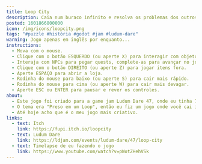 ```yaml
---
title: Loop City
description: Caia num buraco infinito e resolva os problemas dos outros.
posted: 1601866800000
icon: /img/icons/loopcity.png
tags: "#puzzle #história #godot #jam #ludum-dare"
warning: Jogo apenas em inglês por enquanto...
instructions:
  - Mova com o mouse.
  - Clique com o botão ESQUERDO (ou aperte X) para interagir com objetos.
  - Interaja com NPCs para pegar quests, complete-as para avançar no jogo.
  - Clique com o botão DIREITO (ou aperte Z) para jogar itens fora.
  - Aperte ESPAÇO para abrir a loja.
  - Rodinha do mouse para baixo (ou aperte S) para cair mais rápido.
  - Rodinha do mouse para cima (ou aperte W) para cair mais devagar.
  - Aperte ESC ou ENTER para pausar e rever os controles.
about:
  - Este jogo foi criado para a game jam Ludum Dare 47, onde eu tinha 72 horas para fazer um jogo.
  - O tema era "Preso em um Loop", então eu fiz um jogo onde você cai infinitamente por uma cidade que loopa!
  - Até hoje acho que é o meu jogo mais criativo.
links:
  - text: Itch
    link: https://fupi.itch.io/loopcity
  - text: Ludum Dare
    link: https://ldjam.com/events/ludum-dare/47/loop-city
  - text: Timelapse de eu fazendo o jogo
    link: https://www.youtube.com/watch?v=pWotZHehVSk
---
```

<itch url="https://itch.io/embed-upload/2797468?color=522e17"></itch>